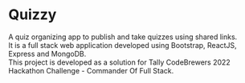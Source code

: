 # Quizzy
A quiz organizing app to publish and take quizzes using shared links.\
It is a full stack web application developed using Bootstrap, ReactJS, Express and MongoDB.\
This project is developed as a solution for Tally CodeBrewers 2022 Hackathon Challenge - Commander Of Full Stack.